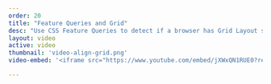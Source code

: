 ```yaml
---
order: 20
title: "Feature Queries and Grid"
desc: "Use CSS Feature Queries to detect if a browser has Grid Layout support."
layout: video
active: video
thumbnail: 'video-align-grid.png'
video-embed: '<iframe src="https://www.youtube.com/embed/jXWxQN1RUE0?rel=0&amp;showinfo=0" frameborder="0" allowfullscreen></iframe>'

---
```

